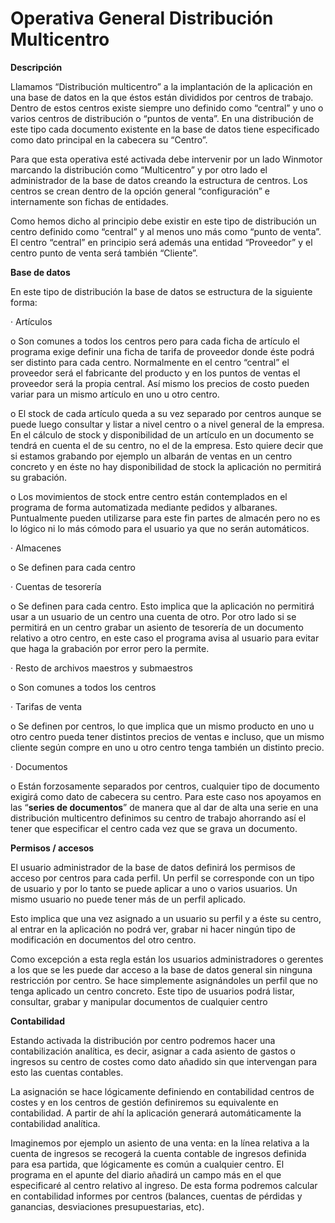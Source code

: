 # Operativa General Distribución Multicentro

  
**Descripción**

Llamamos “Distribución multicentro” a la implantación de la aplicación en una base de datos en la que éstos están divididos por centros de trabajo. Dentro de estos centros existe siempre uno definido como “central” y uno o varios centros de distribución o “puntos de venta”. En una distribución de este tipo cada documento existente en la base de datos tiene especificado como dato principal en la cabecera su “Centro”.

Para que esta operativa esté activada debe intervenir por un lado Winmotor marcando la distribución como “Multicentro” y por otro lado el administrador de la base de datos creando la estructura de centros. Los centros se crean dentro de la opción general “configuración” e internamente son fichas de entidades.

Como hemos dicho al principio debe existir en este tipo de distribución un centro definido como “central” y al menos uno más como “punto de venta”. El centro “central” en principio será además una entidad “Proveedor” y el centro punto de venta será también “Cliente”.

**Base de datos**

En este tipo de distribución la base de datos se estructura de la siguiente forma:

·         Artículos

o    Son comunes a todos los centros pero para cada ficha de artículo el programa exige definir una ficha de tarifa de proveedor donde éste podrá ser distinto para cada centro. Normalmente en el centro “central” el proveedor será el fabricante del producto y en los puntos de ventas el proveedor será la propia central. Así mismo los precios de costo pueden variar para un mismo artículo en uno u otro centro.

o    El stock de cada artículo queda a su vez separado por centros aunque se puede luego consultar y listar a nivel centro o a nivel general de la empresa. En el cálculo de stock y disponibilidad de un artículo en un documento se tendrá en cuenta el de su centro, no el de la empresa. Esto quiere decir que si estamos grabando por ejemplo un albarán de ventas en un centro concreto y en éste no hay disponibilidad de stock la aplicación no permitirá su grabación.

o    Los movimientos de stock entre centro están contemplados en el programa de forma automatizada mediante pedidos y albaranes. Puntualmente pueden utilizarse para este fin partes de almacén pero no es lo lógico ni lo más cómodo para el usuario ya que no serán automáticos.

·         Almacenes

o    Se definen para cada centro

·         Cuentas de tesorería

o    Se definen para cada centro. Esto implica que la aplicación no permitirá usar a un usuario de un centro una cuenta de otro. Por otro lado si se permitirá en un centro grabar un asiento de tesorería de un documento relativo a otro centro, en este caso el programa avisa al usuario para evitar que haga la grabación por error pero la permite.

·         Resto de archivos maestros y submaestros

o    Son comunes a todos los centros

·         Tarifas de venta

o    Se definen por centros, lo que implica que un mismo producto en uno u otro centro pueda tener distintos precios de  ventas e incluso, que un mismo cliente según compre en uno u otro centro tenga también un distinto precio.

·         Documentos

o    Están forzosamente separados por centros, cualquier tipo de documento exigirá como dato de cabecera su centro. Para este caso nos apoyamos en las “**series de documentos**” de manera que al dar de alta una serie en una distribución multicentro definimos su centro de trabajo ahorrando así el tener que especificar el centro cada vez que se grava un documento.

**Permisos / accesos**

El usuario administrador de la base de datos definirá los permisos de acceso por centros para cada perfil. Un perfil se corresponde con un tipo de usuario y por lo tanto se puede aplicar a uno o varios usuarios. Un mismo usuario no puede tener más de un perfil aplicado.

Esto implica que una vez asignado a un usuario su perfil y a éste su centro, al entrar en la aplicación no podrá ver, grabar ni hacer ningún tipo de modificación en documentos del otro centro.

Como excepción a esta regla están los usuarios administradores o gerentes a los que se les puede dar acceso a la base de datos general sin ninguna restricción por centro. Se hace simplemente asignándoles un perfil que no tenga aplicado un centro concreto. Este tipo de usuarios podrá listar, consultar, grabar y manipular documentos de cualquier centro

**Contabilidad**

Estando activada la distribución por centro podremos hacer una contabilización analítica, es decir, asignar a cada asiento de gastos o ingresos su centro de costes como dato añadido sin que intervengan para esto las cuentas contables.

La asignación se hace lógicamente definiendo en contabilidad centros de costes y en los centros de gestión definiremos su equivalente en contabilidad. A partir de ahí la aplicación generará automáticamente la contabilidad analítica.

Imaginemos por ejemplo un asiento de una venta: en la línea relativa a la cuenta de ingresos se recogerá la cuenta contable de ingresos definida para esa partida, que lógicamente es común a cualquier centro. El programa en el apunte del diario añadirá un campo más en el que especificaré al centro relativo al ingreso. De esta forma podremos calcular en contabilidad informes por centros \(balances, cuentas de pérdidas y ganancias, desviaciones presupuestarias, etc\).

